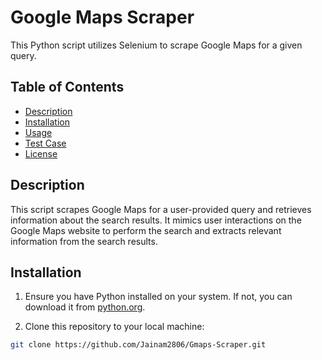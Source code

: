 # Google Maps Scraper

This Python script utilizes Selenium to scrape Google Maps for a given query.

## Table of Contents

- [Description](#description)
- [Installation](#installation)
- [Usage](#usage)
- [Test Case](#test-case)
- [License](#license)

## Description

This script scrapes Google Maps for a user-provided query and retrieves information about the search results. It mimics user interactions on the Google Maps website to perform the search and extracts relevant information from the search results.

## Installation

1. Ensure you have Python installed on your system. If not, you can download it from [python.org](https://www.python.org/).

2. Clone this repository to your local machine:

```bash
git clone https://github.com/Jainam2806/Gmaps-Scraper.git
